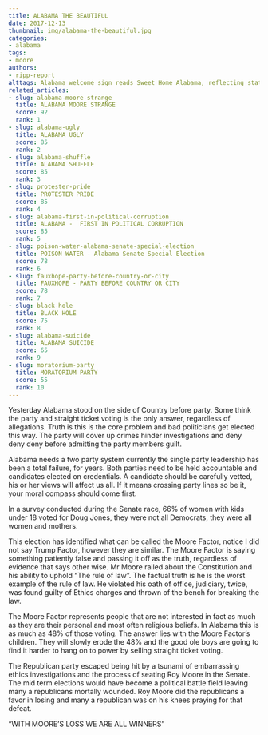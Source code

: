 ```yaml
---
title: ALABAMA THE BEAUTIFUL
date: 2017-12-13
thumbnail: img/alabama-the-beautiful.jpg
categories:
- alabama
tags:
- moore
authors:
- ripp-report
alttags: Alabama welcome sign reads Sweet Home Alabama, reflecting state politics needing a two-party system for accountability
related_articles:
- slug: alabama-moore-strange
  title: ALABAMA MOORE STRANGE
  score: 92
  rank: 1
- slug: alabama-ugly
  title: ALABAMA UGLY
  score: 85
  rank: 2
- slug: alabama-shuffle
  title: ALABAMA SHUFFLE
  score: 85
  rank: 3
- slug: protester-pride
  title: PROTESTER PRIDE
  score: 85
  rank: 4
- slug: alabama-first-in-political-corruption
  title: ALABAMA -  FIRST IN POLITICAL CORRUPTION
  score: 85
  rank: 5
- slug: poison-water-alabama-senate-special-election
  title: POISON WATER - Alabama Senate Special Election
  score: 78
  rank: 6
- slug: fauxhope-party-before-country-or-city
  title: FAUXHOPE - PARTY BEFORE COUNTRY OR CITY
  score: 78
  rank: 7
- slug: black-hole
  title: BLACK HOLE
  score: 75
  rank: 8
- slug: alabama-suicide
  title: ALABAMA SUICIDE
  score: 65
  rank: 9
- slug: moratorium-party
  title: MORATORIUM PARTY
  score: 55
  rank: 10
---
```

Yesterday Alabama stood on the side of Country before party. Some think the party and straight ticket voting is the only answer, regardless of allegations. Truth is this is the core problem and bad politicians get elected this way. The party will cover up crimes hinder investigations and deny deny deny before admitting the party members guilt.

Alabama needs a two party system currently the single party leadership has been a total failure, for years. Both parties need to be held accountable and candidates elected on credentials. A candidate should be carefully vetted, his or her views will affect us all. If it means crossing party lines so be it, your moral compass should come first.

In a survey conducted during the Senate race, 66% of women with kids under 18 voted for Doug Jones, they were not all Democrats, they were all women and mothers.

This election has identified what can be called the Moore Factor, notice I did not say Trump Factor, however they are similar. The Moore Factor is saying something patiently false and passing it off as the truth, regardless of evidence that says other wise. Mr Moore railed about the Constitution and his ability to uphold “The rule of law”. The factual truth is he is the worst example of the rule of law. He violated his oath of office, judiciary, twice, was found guilty of Ethics charges and thrown of the bench for breaking the law.

The Moore Factor represents people that are not interested in fact as much as they are their personal and most often religious beliefs. In Alabama this is as much as 48% of those voting. The answer lies with the Moore Factor’s children. They will slowly erode the 48% and the good ole boys are going to find it harder to hang on to power by selling straight ticket voting.

The Republican party escaped being hit by a tsunami of embarrassing ethics investigations and the process of seating Roy Moore in the Senate. The mid term elections would have become a political battle field leaving many a republicans mortally wounded. Roy Moore did the republicans a favor in losing and many a republican was on his knees praying for that defeat.

“WITH MOORE’S LOSS WE ARE ALL WINNERS”
